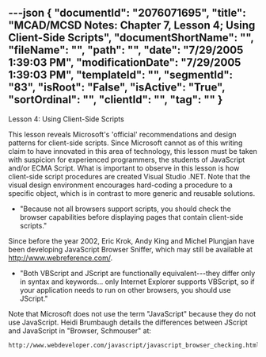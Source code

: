 ---json
{
  "documentId": "2076071695",
  "title": "MCAD/MCSD Notes: Chapter 7, Lesson 4; Using Client-Side Scripts",
  "documentShortName": "",
  "fileName": "",
  "path": "",
  "date": "7/29/2005 1:39:03 PM",
  "modificationDate": "7/29/2005 1:39:03 PM",
  "templateId": "",
  "segmentId": "83",
  "isRoot": "False",
  "isActive": "True",
  "sortOrdinal": "",
  "clientId": "",
  "tag": ""
}
---

Lesson 4: Using Client-Side Scripts

This lesson reveals Microsoft's 'official' recommendations and design patterns for client-side scripts. Since Microsoft cannot as of this writing claim to have innovated in this area of technology, this lesson must be taken with suspicion for experienced programmers, the students of JavaScript and/or ECMA Script. What is important to observe in this lesson is how client-side script procedures are created Visual Studio .NET. Note that the visual design environment encourages hard-coding a procedure to a specific object, which is in contrast to more generic and reusable solutions.

* &quot;Because not all browsers support scripts, you should check the browser capabilities before displaying pages that contain client-side scripts.&quot;

Since before the year 2002, Eric Krok, Andy King and Michel Plungjan have been developing JavaScript Browser Sniffer, which may still be available at http://www.webreference.com/.

* &quot;Both VBScript and JScript are functionally equivalent---they differ only in syntax and keywords... only Internet Explorer supports VBScript, so if your application needs to run on other browsers, you should use JScript.&quot;

Note that Microsoft does not use the term &quot;JavaScript&quot; because they do not use JavaScript. Heidi Brumbaugh details the differences between JScript and JavaScript in &quot;Browser, Schmouser&quot; at:

    http://www.webdeveloper.com/javascript/javascript_browser_checking.html
